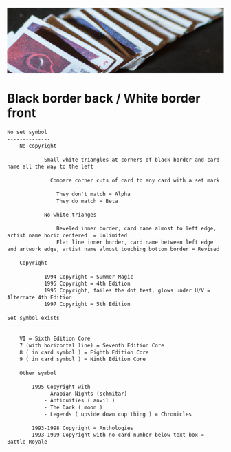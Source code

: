 ![old cards](/assets/header.png)



  # Black border back / White border front

    No set symbol
	--------------
        No copyright

	            Small white triangles at corners of black border and card name all the way to the left
	                      
	              Compare corner cuts of card to any card with a set mark.
	                      
	                They don't match = Alpha
	                They do match = Beta
	                      
	            No white trianges
	                
	                Beveled inner border, card name almost to left edge, artist name horiz centered  = Unlimited 
	                Flat line inner border, card name between left edge and artwork edge, artist name almost touching bottom border = Revised

        Copyright
      
	            1994 Copyright = Summer Magic
	            1995 Copyright = 4th Edition 
	            1995 Copyright, failes the dot test, glows under U/V = Alternate 4th Edition 
	            1997 Copyright = 5th Edition

	Set symbol exists
 	------------------

		VI = Sixth Edition Core
		7 (with horizontal line) = Seventh Edition Core
		8 ( in card symbol ) = Eighth Edition Core
		9 ( in card symbol ) = Ninth Edition Core

		Other symbol

			1995 Copyright with 
				- Arabian Nights (schmitar) 
				- Antiquities ( anvil ) 
				- The Dark ( moon ) 
				- Legends ( upside down cup thing ) = Chronicles
                  
			1993-1998 Copyright = Anthologies
			1993-1999 Copyright with no card number below text box = Battle Royale

    


